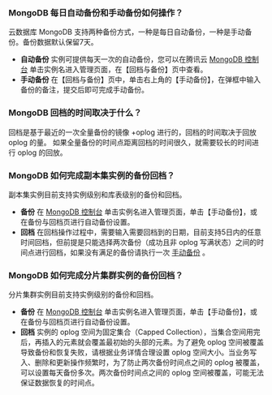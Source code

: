 
### MongoDB 每日自动备份和手动备份如何操作？
云数据库 MongoDB 支持两种备份方式，一种是每日自动备份，一种是手动备份。备份数据默认保留7天。
- **自动备份**
实例可提供每天一次的自动备份，您可以在腾讯云 [MongoDB 控制台](https://console.cloud.tencent.com/mongodb) 单击实例名进入管理页面，在【回档与备份】页中查看。
- **手动备份**
在【回档与备份】页中，单击右上角的【手动备份】，在弹框中输入备份的备注，提交后即可完成手动备份。

### MongoDB 回档的时间取决于什么？
回档是基于最近的一次全量备份的镜像 +oplog 进行的，回档的时间取决于回放 oplog 的量。
如果全量备份的时间点距离回档的时间很久，就需要较长的时间进行 oplog 的回放。

### MongoDB 如何完成副本集实例的备份回档？
副本集实例目前支持实例级别和库表级别的备份和回档。
- **备份**
在 [MongoDB 控制台](https://console.cloud.tencent.com/mongodb) 单击实例名进入管理页面，单击【手动备份】，或在备份与回档页进行自动备份设置。
- **回档**
在回档操作过程中，需要输入需要回档到的日期，目前支持5日内的任意时间回档，但前提是只能选择两次备份（成功且非 oplog 写满状态）之间的时间点进行回档，如果没有满足的备份请执行一次 [手动备份](https://cloud.tencent.com/document/product/240/7108) 。

### MongoDB 如何完成分片集群实例的备份回档？
分片集群实例目前支持实例级别的备份和回档。
- **备份**
在 [MongoDB 控制台](https://console.cloud.tencent.com/mongodb) 单击实例名进入管理页面，单击【手动备份】，或在备份与回档页进行自动备份设置。
- **回档**
实例的 oplog 空间为固定集合（Capped Collection），当集合空间用完后，再插入的元素就会覆盖最初始的头部的元素。为了避免 oplog 空间被覆盖导致备份和恢复失败，请根据业务详情合理设置 oplog 空间大小。当业务写入、删除和更新操作频繁时，为了防止两次备份时间点之间的 oplog 被覆盖，可以设置每天备份多次。两次备份时间点之间的 oplog 空间被覆盖，可能无法保证数据恢复的时间点。
